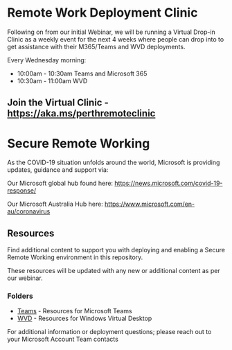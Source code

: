 # Remote Work Deployment Clinic

Following on from our initial Webinar, we will be running a Virtual Drop-in Clinic as a weekly event for the next 4 weeks where people can drop into to get assistance with their M365/Teams and WVD deployments.

Every Wednesday morning:
* 10:00am - 10:30am Teams and Microsoft 365
* 10:30am - 11:00am WVD

## Join the Virtual Clinic - https://aka.ms/perthremoteclinic

# Secure Remote Working

As the COVID-19 situation unfolds around the world, Microsoft is providing updates, guidance and support via: 

Our Microsoft global hub found here: https://news.microsoft.com/covid-19-response/ 

Our Microsoft Australia Hub here: https://www.microsoft.com/en-au/coronavirus

## Resources
Find additional content to support you with deploying and enabling a Secure Remote Working environment in this repository. 

These resources will be updated with any new or additional content as per our webinar.

### Folders
*  [Teams](Teams)  - Resources for Microsoft Teams
*  [WVD](WVD)    - Resources for Windows Virtual Desktop

For additional information or deployment questions; please reach out to your Microsoft Account Team contacts
